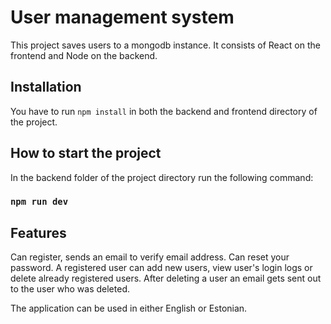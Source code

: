 # User management system

This project saves users to a mongodb instance. It consists of React on the frontend and Node on the backend.

## Installation

You have to run `npm install` in both the backend and frontend directory of the project.

## How to start the project

In the backend folder of the project directory run the following command:

### `npm run dev`

## Features

Can register, sends an email to verify email address. Can reset your password. A registered user can add new users, view user's login logs or delete already registered users. After deleting a user an email gets sent out to the user who was deleted.

The application can be used in either English or Estonian.
